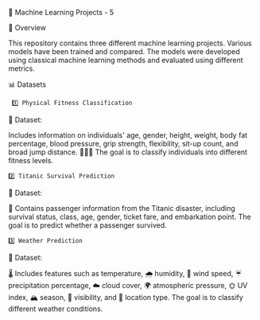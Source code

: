 🚀 Machine Learning Projects - 5

📌 Overview

This repository contains three different machine learning projects. Various models have been trained and compared. The models were developed using classical machine learning methods and evaluated using different metrics.

📊 Datasets 

     1️⃣ Physical Fitness Classification
📂 Dataset:

Includes information on individuals' age, gender, height, weight, body fat percentage, blood pressure, grip strength, flexibility, sit-up count, and broad jump distance. 🏃‍♂️💪 The goal is to classify individuals into different fitness levels.

    2️⃣ Titanic Survival Prediction
📂 Dataset:

🚢 Contains passenger information from the Titanic disaster, including survival status, class, age, gender, ticket fare, and embarkation point. The goal is to predict whether a passenger survived.



    3️⃣ Weather Prediction

📂 Dataset:

🌡️ Includes features such as temperature, 🌧️ humidity, 💨 wind speed, ☔ precipitation percentage, ☁️ cloud cover, 🌍 atmospheric pressure, 🌞 UV index, 🏔️ season, 👀 visibility, and 📍 location type. The goal is to classify different weather conditions.


